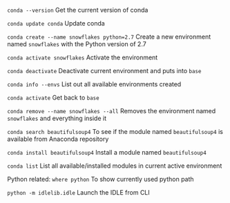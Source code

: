 `conda --version`
Get the current version of conda 

`conda update conda`
Update conda

`conda create --name snowflakes python=2.7`
Create a new environment named `snowflakes` with the Python version of 2.7

`conda activate snowflakes`
Activate the environment

`conda deactivate`
Deactivate current environment and puts into `base`

`conda info --envs`
List out all available environments created

`conda activate`
Get back to `base`

`conda remove --name snowflakes --all`
Removes the environment named `snowflakes` and everything inside it

`conda search beautifulsoup4`
To see if the module named `beautifulsoup4` is available from Anaconda repository

`conda install beautifulsoup4`
Install a module named `beautifulsoup4`

`conda list`
List all available/installed modules in current active environment

Python related:
`where python`
To show currently used python path

`python -m idlelib.idle`
Launch the IDLE from CLI 